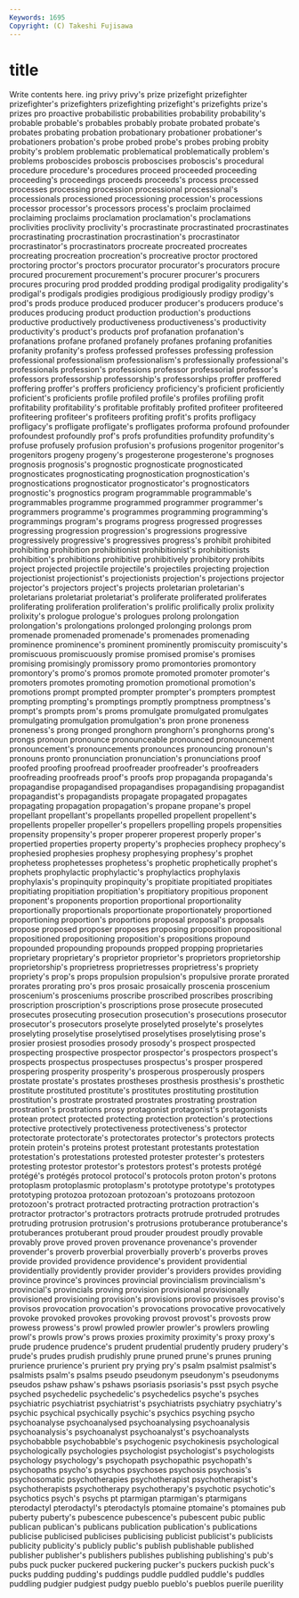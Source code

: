 ```yaml
---
Keywords: 1695 
Copyright: (C) Takeshi Fujisawa
---
```


# title

Write contents here.
ing privy
privy's prize prizefight prizefighter prizefighter's prizefighters prizefighting prizefight's prizefights prize's
prizes pro proactive probabilistic probabilities probability probability's probable probable's probables
probably probate probated probate's probates probating probation probationary probationer probationer's
probationers probation's probe probed probe's probes probing probity probity's problem
problematic problematical problematically problem's problems proboscides proboscis proboscises proboscis's procedural
procedure procedure's procedures proceed proceeded proceeding proceeding's proceedings proceeds proceeds's
process processed processes processing procession processional processional's processionals processioned processioning
procession's processions processor processor's processors process's proclaim proclaimed proclaiming proclaims
proclamation proclamation's proclamations proclivities proclivity proclivity's procrastinate procrastinated procrastinates procrastinating
procrastination procrastination's procrastinator procrastinator's procrastinators procreate procreated procreates procreating procreation
procreation's procreative proctor proctored proctoring proctor's proctors procurator procurator's procurators
procure procured procurement procurement's procurer procurer's procurers procures procuring prod
prodded prodding prodigal prodigality prodigality's prodigal's prodigals prodigies prodigious prodigiously
prodigy prodigy's prod's prods produce produced producer producer's producers produce's
produces producing product production production's productions productive productively productiveness productiveness's
productivity productivity's product's products prof profanation profanation's profanations profane profaned
profanely profanes profaning profanities profanity profanity's profess professed professes professing
profession professional professionalism professionalism's professionally professional's professionals profession's professions professor
professorial professor's professors professorship professorship's professorships proffer proffered proffering proffer's
proffers proficiency proficiency's proficient proficiently proficient's proficients profile profiled profile's
profiles profiling profit profitability profitability's profitable profitably profited profiteer profiteered
profiteering profiteer's profiteers profiting profit's profits profligacy profligacy's profligate profligate's
profligates proforma profound profounder profoundest profoundly prof's profs profundities profundity
profundity's profuse profusely profusion profusion's profusions progenitor progenitor's progenitors progeny
progeny's progesterone progesterone's prognoses prognosis prognosis's prognostic prognosticate prognosticated prognosticates
prognosticating prognostication prognostication's prognostications prognosticator prognosticator's prognosticators prognostic's prognostics program
programmable programmable's programmables programme programmed programmer programmer's programmers programme's programmes
programming programming's programmings program's programs progress progressed progresses progressing progression
progression's progressions progressive progressively progressive's progressives progress's prohibit prohibited prohibiting
prohibition prohibitionist prohibitionist's prohibitionists prohibition's prohibitions prohibitive prohibitively prohibitory prohibits
project projected projectile projectile's projectiles projecting projection projectionist projectionist's projectionists
projection's projections projector projector's projectors project's projects proletarian proletarian's proletarians
proletariat proletariat's proliferate proliferated proliferates proliferating proliferation proliferation's prolific prolifically
prolix prolixity prolixity's prologue prologue's prologues prolong prolongation prolongation's prolongations
prolonged prolonging prolongs prom promenade promenaded promenade's promenades promenading prominence
prominence's prominent prominently promiscuity promiscuity's promiscuous promiscuously promise promised promise's
promises promising promisingly promissory promo promontories promontory promontory's promo's promos
promote promoted promoter promoter's promoters promotes promoting promotion promotional promotion's
promotions prompt prompted prompter prompter's prompters promptest prompting prompting's promptings
promptly promptness promptness's prompt's prompts prom's proms promulgate promulgated promulgates
promulgating promulgation promulgation's pron prone proneness proneness's prong pronged pronghorn
pronghorn's pronghorns prong's prongs pronoun pronounce pronounceable pronounced pronouncement pronouncement's
pronouncements pronounces pronouncing pronoun's pronouns pronto pronunciation pronunciation's pronunciations proof
proofed proofing proofread proofreader proofreader's proofreaders proofreading proofreads proof's proofs
prop propaganda propaganda's propagandise propagandised propagandises propagandising propagandist propagandist's propagandists
propagate propagated propagates propagating propagation propagation's propane propane's propel propellant
propellant's propellants propelled propellent propellent's propellents propeller propeller's propellers propelling
propels propensities propensity propensity's proper properer properest properly proper's propertied
properties property property's prophecies prophecy prophecy's prophesied prophesies prophesy prophesying
prophesy's prophet prophetess prophetesses prophetess's prophetic prophetically prophet's prophets prophylactic
prophylactic's prophylactics prophylaxis prophylaxis's propinquity propinquity's propitiate propitiated propitiates propitiating
propitiation propitiation's propitiatory propitious proponent proponent's proponents proportion proportional proportionality
proportionally proportionals proportionate proportionately proportioned proportioning proportion's proportions proposal proposal's
proposals propose proposed proposer proposes proposing proposition propositional propositioned propositioning
proposition's propositions propound propounded propounding propounds propped propping proprietaries proprietary
proprietary's proprietor proprietor's proprietors proprietorship proprietorship's proprietress proprietresses proprietress's propriety
propriety's prop's props propulsion propulsion's propulsive prorate prorated prorates prorating
pro's pros prosaic prosaically proscenia proscenium proscenium's prosceniums proscribe proscribed
proscribes proscribing proscription proscription's proscriptions prose prosecute prosecuted prosecutes prosecuting
prosecution prosecution's prosecutions prosecutor prosecutor's prosecutors proselyte proselyted proselyte's proselytes
proselyting proselytise proselytised proselytises proselytising prose's prosier prosiest prosodies prosody
prosody's prospect prospected prospecting prospective prospector prospector's prospectors prospect's prospects
prospectus prospectuses prospectus's prosper prospered prospering prosperity prosperity's prosperous prosperously
prospers prostate prostate's prostates prostheses prosthesis prosthesis's prosthetic prostitute prostituted
prostitute's prostitutes prostituting prostitution prostitution's prostrate prostrated prostrates prostrating prostration
prostration's prostrations prosy protagonist protagonist's protagonists protean protect protected protecting
protection protection's protections protective protectively protectiveness protectiveness's protector protectorate protectorate's
protectorates protector's protectors protects protein protein's proteins protest protestant protestants
protestation protestation's protestations protested protester protester's protesters protesting protestor protestor's
protestors protest's protests protégé protégé's protégés protocol protocol's protocols proton
proton's protons protoplasm protoplasmic protoplasm's prototype prototype's prototypes prototyping protozoa
protozoan protozoan's protozoans protozoon protozoon's protract protracted protracting protraction protraction's
protractor protractor's protractors protracts protrude protruded protrudes protruding protrusion protrusion's
protrusions protuberance protuberance's protuberances protuberant proud prouder proudest proudly provable
provably prove proved proven provenance provenance's provender provender's proverb proverbial
proverbially proverb's proverbs proves provide provided providence providence's provident providential
providentially providently provider provider's providers provides providing province province's provinces
provincial provincialism provincialism's provincial's provincials proving provision provisional provisionally provisioned
provisioning provision's provisions proviso provisoes proviso's provisos provocation provocation's provocations
provocative provocatively provoke provoked provokes provoking provost provost's provosts prow
prowess prowess's prowl prowled prowler prowler's prowlers prowling prowl's prowls
prow's prows proxies proximity proximity's proxy proxy's prude prudence prudence's
prudent prudential prudently prudery prudery's prude's prudes prudish prudishly prune
pruned prune's prunes pruning prurience prurience's prurient pry prying pry's
psalm psalmist psalmist's psalmists psalm's psalms pseudo pseudonym pseudonym's pseudonyms
pseudos pshaw pshaw's pshaws psoriasis psoriasis's psst psych psyche psyched
psychedelic psychedelic's psychedelics psyche's psyches psychiatric psychiatrist psychiatrist's psychiatrists psychiatry
psychiatry's psychic psychical psychically psychic's psychics psyching psycho psychoanalyse psychoanalysed
psychoanalysing psychoanalysis psychoanalysis's psychoanalyst psychoanalyst's psychoanalysts psychobabble psychobabble's psychogenic psychokinesis
psychological psychologically psychologies psychologist psychologist's psychologists psychology psychology's psychopath psychopathic
psychopath's psychopaths psycho's psychos psychoses psychosis psychosis's psychosomatic psychotherapies psychotherapist
psychotherapist's psychotherapists psychotherapy psychotherapy's psychotic psychotic's psychotics psych's psychs pt
ptarmigan ptarmigan's ptarmigans pterodactyl pterodactyl's pterodactyls ptomaine ptomaine's ptomaines pub
puberty puberty's pubescence pubescence's pubescent pubic public publican publican's publicans
publication publication's publications publicise publicised publicises publicising publicist publicist's publicists
publicity publicity's publicly public's publish publishable published publisher publisher's publishers
publishes publishing publishing's pub's pubs puck pucker puckered puckering pucker's
puckers puckish puck's pucks pudding pudding's puddings puddle puddled puddle's
puddles puddling pudgier pudgiest pudgy pueblo pueblo's pueblos puerile puerility
